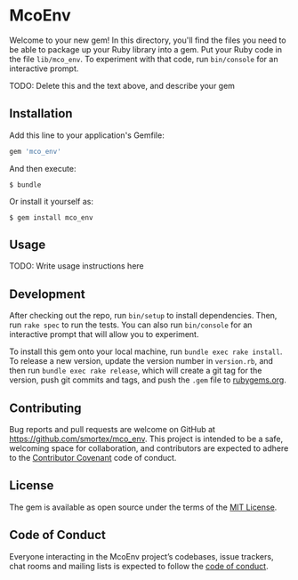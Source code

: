 # McoEnv

Welcome to your new gem! In this directory, you'll find the files you need to be able to package up your Ruby library into a gem. Put your Ruby code in the file `lib/mco_env`. To experiment with that code, run `bin/console` for an interactive prompt.

TODO: Delete this and the text above, and describe your gem

## Installation

Add this line to your application's Gemfile:

```ruby
gem 'mco_env'
```

And then execute:

    $ bundle

Or install it yourself as:

    $ gem install mco_env

## Usage

TODO: Write usage instructions here

## Development

After checking out the repo, run `bin/setup` to install dependencies. Then, run `rake spec` to run the tests. You can also run `bin/console` for an interactive prompt that will allow you to experiment.

To install this gem onto your local machine, run `bundle exec rake install`. To release a new version, update the version number in `version.rb`, and then run `bundle exec rake release`, which will create a git tag for the version, push git commits and tags, and push the `.gem` file to [rubygems.org](https://rubygems.org).

## Contributing

Bug reports and pull requests are welcome on GitHub at https://github.com/smortex/mco_env. This project is intended to be a safe, welcoming space for collaboration, and contributors are expected to adhere to the [Contributor Covenant](http://contributor-covenant.org) code of conduct.

## License

The gem is available as open source under the terms of the [MIT License](https://opensource.org/licenses/MIT).

## Code of Conduct

Everyone interacting in the McoEnv project’s codebases, issue trackers, chat rooms and mailing lists is expected to follow the [code of conduct](https://github.com/smortex/mco_env/blob/master/CODE_OF_CONDUCT.md).
